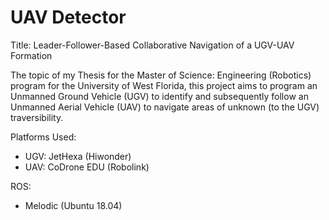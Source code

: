 # UAV Detector

Title: Leader-Follower-Based Collaborative Navigation of a UGV-UAV Formation

The topic of my Thesis for the Master of Science: Engineering (Robotics) program for the University of West Florida, this project aims to program an Unmanned Ground Vehicle (UGV) to identify and subsequently follow an Unmanned Aerial Vehicle (UAV) to navigate areas of unknown (to the UGV) traversibility.

Platforms Used:
- UGV: JetHexa (Hiwonder)
- UAV: CoDrone EDU (Robolink)

ROS:
- Melodic (Ubuntu 18.04)
